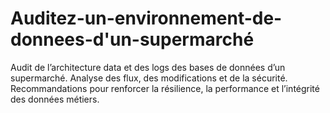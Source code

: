 # Auditez-un-environnement-de-donnees-d'un-supermarché
Audit de l’architecture data et des logs des bases de données d’un supermarché. Analyse des flux, des modifications et de la sécurité. Recommandations pour renforcer la résilience, la performance et l’intégrité des données métiers.
